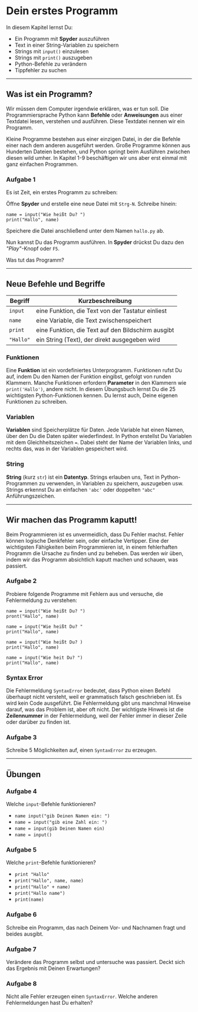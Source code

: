 # Dein erstes Programm

In diesem Kapitel lernst Du:

* Ein Programm mit **Spyder** auszuführen
* Text in einer String-Variablen zu speichern
* Strings mit `input()` einzulesen
* Strings mit `print()` auszugeben
* Python-Befehle zu verändern
* Tippfehler zu suchen

----

## Was ist ein Programm?

Wir müssen dem Computer irgendwie erklären, was er tun soll. Die Programmiersprache Python kann **Befehle** oder **Anweisungen** aus einer Textdatei lesen, verstehen und ausführen. Diese Textdatei nennen wir ein Programm.

Kleine Programme bestehen aus einer einzigen Datei, in der die Befehle einer nach dem anderen ausgeführt werden. Große Programme können aus Hunderten Dateien bestehen, und Python springt beim Ausführen zwischen diesen wild umher. In Kapitel 1-9 beschäftigen wir uns aber erst einmal mit ganz einfachen Programmen.

### Aufgabe 1

Es ist Zeit, ein erstes Programm zu schreiben:

Öffne **Spyder** und erstelle eine neue Datei mit `Strg-N`. Schreibe hinein:

    name = input("Wie heißt Du? ")
    print("Hallo", name)

Speichere die Datei anschließend unter dem Namen `hallo.py` ab.

Nun kannst Du das Programm ausführen.
In **Spyder** drückst Du dazu den *"Play"*-Knopf oder `F5`.

Was tut das Programm?

----

## Neue Befehle und Begriffe

| Begriff | Kurzbeschreibung |
|---------|------------------|
| `input` | eine Funktion, die Text von der Tastatur einliest |
| `name` | eine Variable, die Text zwischenspeichert |
| `print` | eine Funktion, die Text auf den Bildschirm ausgibt |
| `"Hallo"` | ein String (Text), der direkt ausgegeben wird |

### Funktionen

Eine **Funktion** ist ein vordefiniertes Unterprogramm. Funktionen rufst Du auf, indem Du den Namen der Funktion eingibst, gefolgt von runden Klammern. Manche Funktionen erfordern **Parameter** in den Klammern wie `print('Hallo')`, andere nicht. In diesem Übungsbuch lernst Du die 25 wichtigsten Python-Funktionen  kennen. Du lernst auch, Deine eigenen Funktionen zu schreiben.

### Variablen

**Variablen** sind Speicherplätze für Daten. Jede Variable hat einen Namen, über den Du die Daten später wiederfindest. In Python erstellst Du Variablen mit dem Gleichheitszeichen `=`. Dabei steht der Name der Variablen links, und rechts das, was in der Variablen gespeichert wird.

### String

**String** (kurz `str`) ist ein **Datentyp**. Strings erlauben uns, Text in Python-Programmen zu verwenden, in Variablen zu speichern, auszugeben usw. Strings erkennst Du an einfachen `'abc'` oder doppelten  `"abc"` Anführungszeichen.

----

## Wir machen das Programm kaputt!

Beim Programmieren ist es unvermeidlich, dass Du Fehler machst. Fehler können logische Denkfehler sein, oder einfache Vertipper. Eine der wichtigsten Fähigkeiten beim Programmieren ist, in einem fehlerhaften Programm die Ursache zu finden und zu beheben. Das werden wir üben, indem wir das Programm absichtlich kaputt machen und schauen, was passiert.

### Aufgabe 2

Probiere folgende Programme mit Fehlern aus und versuche, die Fehlermeldung zu verstehen:

    name = input("Wie heißt Du? ")
    pront("Hallo", name)

    name = input("Wie heißt Du? "
    print("Hallo", name)

    name = input("Wie heißt Du? )
    print("Hallo", name)

    name = input("Wie heit Du? ")
    print("Hallo", name)

### Syntax Error

Die Fehlermeldung `SyntaxError` bedeutet, dass Python einen Befehl überhaupt nicht versteht, weil er grammatisch falsch geschrieben ist. Es wird kein Code ausgeführt. Die Fehlermeldung gibt uns manchmal Hinweise darauf, was das Problem ist, aber oft nicht. Der wichtigste Hinweis ist die **Zeilennummer** in der Fehlermeldung, weil der Fehler immer in dieser Zeile oder darüber zu finden ist.

### Aufgabe 3

Schreibe 5 Möglichkeiten auf, einen `SyntaxError` zu erzeugen.

----

## Übungen

### Aufgabe 4

Welche `input`-Befehle funktionieren?

* `name input("gib Deinen Namen ein: ")`
* `name = input("gib eine Zahl ein: ")`
* `name = input(gib Deinen Namen ein)`
* `name = input()`

### Aufgabe 5

Welche `print`-Befehle funktionieren?

* `print "Hallo"`
* `print("Hallo", name, name)`
* `print("Hallo" + name)`
* `print("Hallo name")`
* `print(name)`

### Aufgabe 6

Schreibe ein Programm, das nach Deinem Vor- und Nachnamen fragt und beides ausgibt.

### Aufgabe 7

Verändere das Programm selbst und untersuche was passiert. Deckt sich das Ergebnis mit Deinen Erwartungen?

### Aufgabe 8

Nicht alle Fehler erzeugen einen `SyntaxError`. Welche anderen Fehlermeldungen hast Du erhalten?
